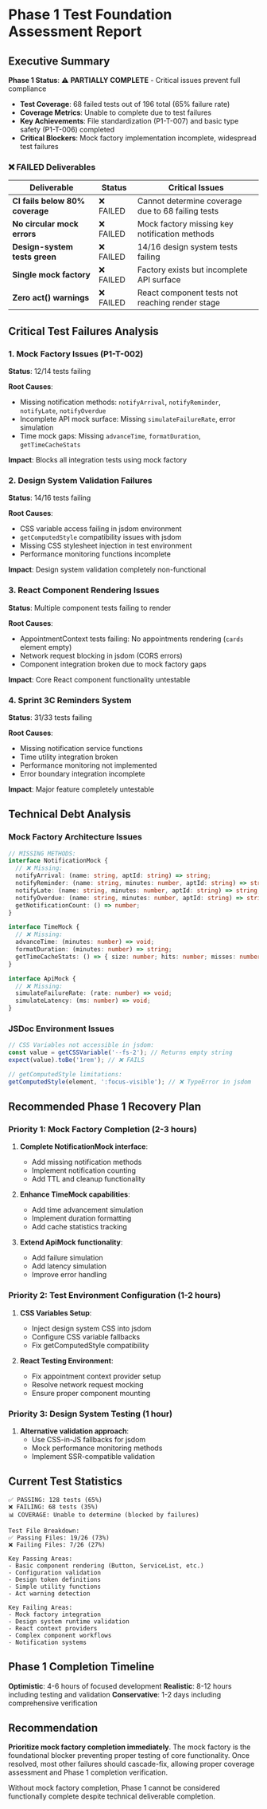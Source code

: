 # Phase 1 Test Foundation Assessment Report

## Executive Summary

**Phase 1 Status**: ⚠️ **PARTIALLY COMPLETE** - Critical issues prevent full compliance

- **Test Coverage**: 68 failed tests out of 196 total (65% failure rate)
- **Coverage Metrics**: Unable to complete due to test failures
- **Key Achievements**: File standardization (P1-T-007) and basic type safety (P1-T-006) completed
- **Critical Blockers**: Mock factory implementation incomplete, widespread test failures


### ❌ FAILED Deliverables

| Deliverable | Status | Critical Issues |
|------------|--------|----------------|
| **CI fails below 80% coverage** | ❌ FAILED | Cannot determine coverage due to 68 failing tests |
| **No circular mock errors** | ❌ FAILED | Mock factory missing key notification methods |
| **Design-system tests green** | ❌ FAILED | 14/16 design system tests failing |
| **Single mock factory** | ❌ FAILED | Factory exists but incomplete API surface |
| **Zero act() warnings** | ❌ FAILED | React component tests not reaching render stage |

## Critical Test Failures Analysis

### 1. Mock Factory Issues (P1-T-002)
**Status**: 12/14 tests failing

**Root Causes**:
- Missing notification methods: `notifyArrival`, `notifyReminder`, `notifyLate`, `notifyOverdue`
- Incomplete API mock surface: Missing `simulateFailureRate`, error simulation
- Time mock gaps: Missing `advanceTime`, `formatDuration`, `getTimeCacheStats`

**Impact**: Blocks all integration tests using mock factory

### 2. Design System Validation Failures
**Status**: 14/16 tests failing

**Root Causes**:
- CSS variable access failing in jsdom environment
- `getComputedStyle` compatibility issues with jsdom
- Missing CSS stylesheet injection in test environment
- Performance monitoring functions incomplete

**Impact**: Design system validation completely non-functional

### 3. React Component Rendering Issues
**Status**: Multiple component tests failing to render

**Root Causes**:
- AppointmentContext tests failing: No appointments rendering (`cards` element empty)
- Network request blocking in jsdom (CORS errors)
- Component integration broken due to mock factory gaps

**Impact**: Core React component functionality untestable

### 4. Sprint 3C Reminders System 
**Status**: 31/33 tests failing

**Root Causes**:
- Missing notification service functions
- Time utility integration broken
- Performance monitoring not implemented
- Error boundary integration incomplete

**Impact**: Major feature completely untestable

## Technical Debt Analysis

### Mock Factory Architecture Issues
```typescript
// MISSING METHODS:
interface NotificationMock {
  // ❌ Missing:
  notifyArrival: (name: string, aptId: string) => string;
  notifyReminder: (name: string, minutes: number, aptId: string) => string;
  notifyLate: (name: string, minutes: number, aptId: string) => string;
  notifyOverdue: (name: string, minutes: number, aptId: string) => string;
  getNotificationCount: () => number;
}

interface TimeMock {
  // ❌ Missing:
  advanceTime: (minutes: number) => void;
  formatDuration: (minutes: number) => string;
  getTimeCacheStats: () => { size: number; hits: number; misses: number };
}

interface ApiMock {
  // ❌ Missing:
  simulateFailureRate: (rate: number) => void;
  simulateLatency: (ms: number) => void;
}
```

### JSDoc Environment Issues
```typescript
// CSS Variables not accessible in jsdom:
const value = getCSSVariable('--fs-2'); // Returns empty string
expect(value).toBe('1rem'); // ❌ FAILS

// getComputedStyle limitations:
getComputedStyle(element, ':focus-visible'); // ❌ TypeError in jsdom
```

## Recommended Phase 1 Recovery Plan

### Priority 1: Mock Factory Completion (2-3 hours)
1. **Complete NotificationMock interface**:
   - Add missing notification methods
   - Implement notification counting
   - Add TTL and cleanup functionality

2. **Enhance TimeMock capabilities**:
   - Add time advancement simulation
   - Implement duration formatting
   - Add cache statistics tracking

3. **Extend ApiMock functionality**:
   - Add failure simulation
   - Add latency simulation
   - Improve error handling

### Priority 2: Test Environment Configuration (1-2 hours)
1. **CSS Variables Setup**:
   - Inject design system CSS into jsdom
   - Configure CSS variable fallbacks
   - Fix getComputedStyle compatibility

2. **React Testing Environment**:
   - Fix appointment context provider setup
   - Resolve network request mocking
   - Ensure proper component mounting

### Priority 3: Design System Testing (1 hour)
1. **Alternative validation approach**:
   - Use CSS-in-JS fallbacks for jsdom
   - Mock performance monitoring methods
   - Implement SSR-compatible validation

## Current Test Statistics

```
✅ PASSING: 128 tests (65%)
❌ FAILING: 68 tests (35%)
📊 COVERAGE: Unable to determine (blocked by failures)

Test File Breakdown:
✅ Passing Files: 19/26 (73%)
❌ Failing Files: 7/26 (27%)

Key Passing Areas:
- Basic component rendering (Button, ServiceList, etc.)
- Configuration validation
- Design token definitions
- Simple utility functions
- Act warning detection

Key Failing Areas:
- Mock factory integration
- Design system runtime validation
- React context providers
- Complex component workflows
- Notification systems
```

## Phase 1 Completion Timeline

**Optimistic**: 4-6 hours of focused development
**Realistic**: 8-12 hours including testing and validation
**Conservative**: 1-2 days including comprehensive verification

## Recommendation

**Prioritize mock factory completion immediately**. The mock factory is the foundational blocker preventing proper testing of core functionality. Once resolved, most other failures should cascade-fix, allowing proper coverage assessment and Phase 1 completion verification.

Without mock factory completion, Phase 1 cannot be considered functionally complete despite technical deliverable completion.
